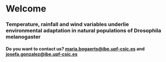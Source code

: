 # Welcome

### Temperature, rainfall and wind variables underlie environmental adaptation in natural populations of Drosophila melanogaster

#### Do you want to contact us? maria.bogaerts@ibe.upf-csic.es and josefa.gonzalez@ibe.upf-csic.es

